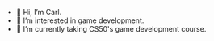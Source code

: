 - 👋 Hi, I’m Carl.
- 👀 I’m interested in game development.
- 🌱 I’m currently taking CS50's game development course.


<!---
CaptnCarl/CaptnCarl is a ✨ special ✨ repository because its `README.md` (this file) appears on your GitHub profile.
You can click the Preview link to take a look at your changes.
--->
